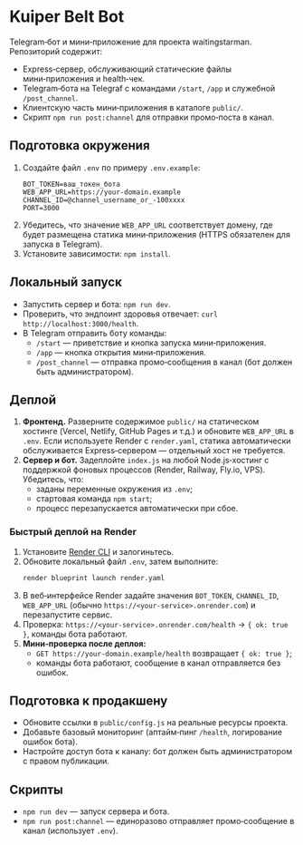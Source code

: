 # Kuiper Belt Bot

Telegram‑бот и мини‑приложение для проекта waitingstarman. Репозиторий содержит:
- Express‑сервер, обслуживающий статические файлы мини‑приложения и health‑чек.
- Telegram‑бота на Telegraf с командами `/start`, `/app` и служебной `/post_channel`.
- Клиентскую часть мини‑приложения в каталоге `public/`.
- Скрипт `npm run post:channel` для отправки промо‑поста в канал.

## Подготовка окружения

1. Создайте файл `.env` по примеру `.env.example`:
   ```
   BOT_TOKEN=ваш_токен_бота
   WEB_APP_URL=https://your-domain.example
   CHANNEL_ID=@channel_username_or_-100xxxx
   PORT=3000
   ```
2. Убедитесь, что значение `WEB_APP_URL` соответствует домену, где будет размещена статика мини‑приложения (HTTPS обязателен для запуска в Telegram).
3. Установите зависимости: `npm install`.

## Локальный запуск

- Запустить сервер и бота: `npm run dev`.
- Проверить, что эндпоинт здоровья отвечает: `curl http://localhost:3000/health`.
- В Telegram отправить боту команды:
  - `/start` — приветствие и кнопка запуска мини‑приложения.
  - `/app` — кнопка открытия мини‑приложения.
  - `/post_channel` — отправка промо‑сообщения в канал (бот должен быть администратором).

## Деплой

1. **Фронтенд.** Разверните содержимое `public/` на статическом хостинге (Vercel, Netlify, GitHub Pages и т.д.) и обновите `WEB_APP_URL` в `.env`. Если используете Render с `render.yaml`, статика автоматически обслуживается Express‑сервером — отдельный хост не требуется.
2. **Сервер и бот.** Задеплойте `index.js` на любой Node.js‑хостинг с поддержкой фоновых процессов (Render, Railway, Fly.io, VPS). Убедитесь, что:
   - заданы переменные окружения из `.env`;
   - стартовая команда `npm start`;
   - процесс перезапускается автоматически при сбое.

### Быстрый деплой на Render

1. Установите [Render CLI](https://render.com/docs/blueprint-spec#command-line-tool) и залогиньтесь.
2. Обновите локальный файл `.env`, затем выполните:
   ```sh
   render blueprint launch render.yaml
   ```
3. В веб‑интерфейсе Render задайте значения `BOT_TOKEN`, `CHANNEL_ID`, `WEB_APP_URL` (обычно `https://<your-service>.onrender.com`) и перезапустите сервис.
4. Проверка: `https://<your-service>.onrender.com/health` → `{ ok: true }`, команды бота работают.
3. **Мини‑проверка после деплоя:**
   - `GET https://your-domain.example/health` возвращает `{ ok: true }`;
   - команды бота работают, сообщение в канал отправляется без ошибок.

## Подготовка к продакшену

- Обновите ссылки в `public/config.js` на реальные ресурсы проекта.
- Добавьте базовый мониторинг (аптайм‑пинг `/health`, логирование ошибок бота).
- Настройте доступ бота к каналу: бот должен быть администратором с правом публикации.

## Скрипты

- `npm run dev` — запуск сервера и бота.
- `npm run post:channel` — единоразово отправляет промо‑сообщение в канал (использует `.env`).
